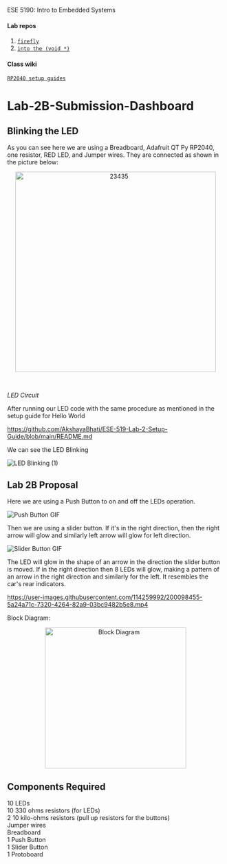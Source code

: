 ESE 5190: Intro to Embedded Systems

#### Lab repos
1. [`firefly`](https://github.com/ese-detkin-lab/ese5190-2022-lab1-firefly)
2. [`into the (void *)`](https://github.com/ese-detkin-lab/ese5190-2022-lab2-into-the-void-star)

#### Class wiki
[`RP2040 setup guides`](https://github.com/ese-detkin-lab/ese5190-2022/blob/main/guides/RP2040-C-SDK-setup.md)


# Lab-2B-Submission-Dashboard

## Blinking the LED ##

As you can see here we are using a Breadboard, Adafruit QT Py RP2040, one resistor, RED LED, and Jumper wires. They are connected as shown in the picture below: <br>

<p align = "center">

<img width="466" alt="23435" src="https://user-images.githubusercontent.com/114259992/197166327-e9269731-d65f-478a-b7ae-c55757e642a2.png">

</p>

<br>

*LED Circuit*
<br>

After running our LED code with the same procedure as mentioned in the setup guide for Hello World <br>

https://github.com/AkshayaBhati/ESE-519-Lab-2-Setup-Guide/blob/main/README.md <br>

We can see the LED Blinking <br>

<p align = "center">

![LED Blinking (1)](https://user-images.githubusercontent.com/114259992/197149426-1547e072-1e63-4e48-97d8-a94ba02519f4.gif)

</p>

## Lab 2B Proposal ##

Here we are using a Push Button to on and off the LEDs operation. <br>

![Push Button GIF](https://user-images.githubusercontent.com/114259992/200097343-c4a57d90-a3b3-448c-83c6-eda3447c35b2.gif)

Then we are using a slider button. If it's in the right direction, then the right arrow will glow and similarly left arrow will glow for left direction. <br>

![Slider Button GIF](https://user-images.githubusercontent.com/114259992/200097311-2f6c758d-8df1-47ec-a82e-45455a65f793.gif)

The LED will glow in the shape of an arrow in the direction the slider button is moved. If in the right direction then 8 LEDs will glow, making a pattern of an arrow in the right direction and similarly for the left. It resembles the car's rear indicators. <br>

https://user-images.githubusercontent.com/114259992/200098455-5a24a71c-7320-4264-82a9-03bc9482b5e8.mp4

Block Diagram: <br>
<p align = "center">

<img width="328" alt="Block Diagram" src="https://user-images.githubusercontent.com/114259992/200098293-33d66632-55d5-4839-a8c8-d1333058cfc8.png">  

</p>

## Components Required ##

10 LEDs <br>
10 330 ohms resistors (for LEDs)<br>
2 10 kilo-ohms resistors (pull up resistors for the buttons) <br>
Jumper wires <br>
Breadboard <br>
1 Push Button <br>
1 Slider Button <br>
1 Protoboard <br>

